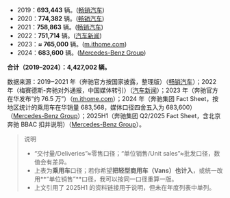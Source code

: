 * 2019：**693,443** 辆。([畅销汽车](https://www.best-selling-cars.com/brands/2019-full-year-global-mercedes-benz-sales-worldwide/ "2019 (Full Year) Global: Mercedes-Benz Sales Worldwide - Car Sales Statistics"))
* 2020：**774,382** 辆。([畅销汽车](https://www.best-selling-cars.com/brands/2019-full-year-global-mercedes-benz-sales-worldwide/ "2019 (Full Year) Global: Mercedes-Benz Sales Worldwide - Car Sales Statistics"))
* 2021：**758,863** 辆。([畅销汽车](https://www.best-selling-cars.com/brands/2019-full-year-global-mercedes-benz-sales-worldwide/ "2019 (Full Year) Global: Mercedes-Benz Sales Worldwide - Car Sales Statistics"))
* 2022：**751,714** 辆。([汽车新闻](https://www.cnautonews.com/houshichang/2023/01/10/detail_20230110354736.html?utm_source=chatgpt.com "2022年奔驰在中国交付超75万辆"))
* 2023：**≈ 765,000** 辆。([m.ithome.com](https://m.ithome.com/html/744746.htm?utm_source=chatgpt.com "奔驰2023 年在华累计交付约76.5 万辆，今年将有超15 款 ..."))
* 2024：**683,600** 辆。([Mercedes-Benz Group](https://group.mercedes-benz.com/dokumente/investoren/berichte/geschaeftsberichte/mercedes-benz/mercedes-benz-factsheet-q4-2024.pdf "Mercedes-Benz Group Fact Sheet for Q4 2024 and YE 2024"))

**合计（2019–2024）：4,427,002 辆。**

数据来源：2019‒2021 年（奔驰官方按国家披露，整理版）（[畅销汽车](https://www.best-selling-cars.com/brands/2019-full-year-global-mercedes-benz-sales-worldwide/ "2019 (Full Year) Global: Mercedes-Benz Sales Worldwide - Car Sales Statistics")）；2022 年（梅赛德斯-奔驰对外通报，中国媒体转引）（[汽车新闻](https://www.cnautonews.com/houshichang/2023/01/10/detail_20230110354736.html?utm_source=chatgpt.com "2022年奔驰在中国交付超75万辆")）；2023 年（奔驰官方在华发布“约 76.5 万”）（[m.ithome.com](https://m.ithome.com/html/744746.htm?utm_source=chatgpt.com "奔驰2023 年在华累计交付约76.5 万辆，今年将有超15 款 ...")）；2024 年（奔驰集团 Fact Sheet，按地区统计的乘用车在华销量 683,568，媒体口径四舍五入为 683,600）（[Mercedes-Benz Group](https://group.mercedes-benz.com/dokumente/investoren/berichte/geschaeftsberichte/mercedes-benz/mercedes-benz-factsheet-q4-2024.pdf "Mercedes-Benz Group Fact Sheet for Q4 2024 and YE 2024")）；2025H1（奔驰集团 Q2/2025 Fact Sheet，含北京奔驰 BBAC 扣并说明）（[Mercedes-Benz Group](https://group.mercedes-benz.com/dokumente/investoren/berichte/zwischenberichte/q2/mercedes-benz-fact-sheet-q2-2025.pdf "Mercedes-Benz Group Fact Sheet for Q2 and H1 2025")）。

> 说明
>
> * “交付量/Deliveries”≈零售口径；“单位销售/Unit sales”≈批发口径，数值会有差异。
> * 上表为**乘用车**口径；若你希望**把轻型商用车（Vans）也计入**，或统一改用\*\*“单位销售”\*\*口径，我可以按同一口径重算一版。
> * 上文引用了 2025H1 的资料链接用于说明，但未在年度列表中单列。
